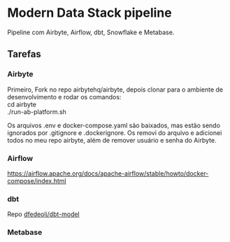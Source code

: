 # Modern Data Stack pipeline

Pipeline com Airbyte, Airflow, dbt, Snowflake e Metabase.

## Tarefas

### Airbyte 

Primeiro, Fork no repo airbytehq/airbyte, depois clonar para o ambiente de desenvolvimento e rodar os comandos:  
cd airbyte  
./run-ab-platform.sh

Os arquivos .env e docker-compose.yaml são baixados, mas estão sendo ignorados por .gitignore e .dockerignore. Os removi do arquivo e adicionei todos no meu repo airbyte, além de remover usuário e senha do Airbyte.

### Airflow

https://airflow.apache.org/docs/apache-airflow/stable/howto/docker-compose/index.html

### dbt

Repo [dfedeoli/dbt-model](https://github.com/dfedeoli/dbt-model)

### Metabase
